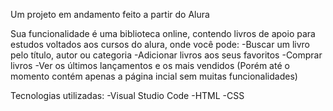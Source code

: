 Um projeto em andamento feito a partir do Alura

Sua funcionalidade é uma biblioteca online, contendo livros de apoio para estudos voltados aos cursos do alura, onde você pode:
-Buscar um livro pelo título, autor ou categoria
-Adicionar livros aos seus favoritos
-Comprar livros
-Ver os últimos lançamentos e os mais vendidos
(Porém até o momento contém apenas a página incial sem muitas funcionalidades)

Tecnologias utilizadas: 
-Visual Studio Code 
-HTML
-CSS
